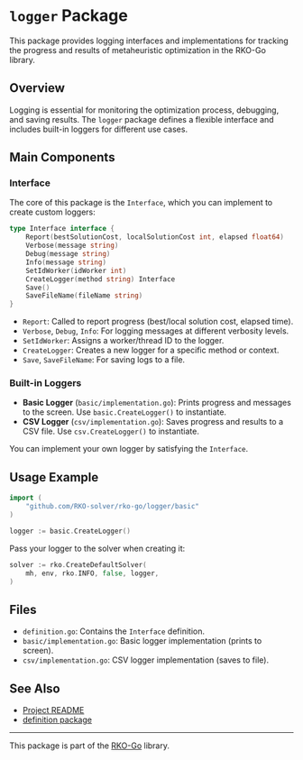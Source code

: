 # `logger` Package

This package provides logging interfaces and implementations for tracking the progress and results of metaheuristic optimization in the RKO-Go library.

## Overview

Logging is essential for monitoring the optimization process, debugging, and saving results. The `logger` package defines a flexible interface and includes built-in loggers for different use cases.

## Main Components

### Interface

The core of this package is the `Interface`, which you can implement to create custom loggers:

```go
type Interface interface {
    Report(bestSolutionCost, localSolutionCost int, elapsed float64)
    Verbose(message string)
    Debug(message string)
    Info(message string)
    SetIdWorker(idWorker int)
    CreateLogger(method string) Interface
    Save()
    SaveFileName(fileName string)
}
```
- `Report`: Called to report progress (best/local solution cost, elapsed time).
- `Verbose`, `Debug`, `Info`: For logging messages at different verbosity levels.
- `SetIdWorker`: Assigns a worker/thread ID to the logger.
- `CreateLogger`: Creates a new logger for a specific method or context.
- `Save`, `SaveFileName`: For saving logs to a file.

### Built-in Loggers

- **Basic Logger** (`basic/implementation.go`): Prints progress and messages to the screen. Use `basic.CreateLogger()` to instantiate.
- **CSV Logger** (`csv/implementation.go`): Saves progress and results to a CSV file. Use `csv.CreateLogger()` to instantiate.

You can implement your own logger by satisfying the `Interface`.

## Usage Example

```go
import (
    "github.com/RKO-solver/rko-go/logger/basic"
)

logger := basic.CreateLogger()
```

Pass your logger to the solver when creating it:

```go
solver := rko.CreateDefaultSolver(
    mh, env, rko.INFO, false, logger,
)
```

## Files
- `definition.go`: Contains the `Interface` definition.
- `basic/implementation.go`: Basic logger implementation (prints to screen).
- `csv/implementation.go`: CSV logger implementation (saves to file).

## See Also
- [Project README](../README.md)
- [definition package](../definition/README.md)

---
This package is part of the [RKO-Go](https://github.com/RKO-solver/rko-go) library.
